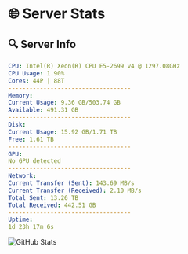 # 🌐 Server Stats
## 🔍 Server Info
```yaml
CPU: Intel(R) Xeon(R) CPU E5-2699 v4 @ 1297.08GHz
CPU Usage: 1.90%
Cores: 44P | 88T
-----------------------------------
Memory:
Current Usage: 9.36 GB/503.74 GB
Available: 491.31 GB
-----------------------------------
Disk:
Current Usage: 15.92 GB/1.71 TB
Free: 1.61 TB
-----------------------------------
GPU:
No GPU detected
-----------------------------------
Network:
Current Transfer (Sent): 143.69 MB/s
Current Transfer (Received): 2.10 MB/s
Total Sent: 13.26 TB
Total Received: 442.51 GB
-----------------------------------
Uptime:
1d 23h 17m 6s
```
![GitHub Stats](https://img.shields.io/badge/Updated-2025-02-09_22:00:24-blue)